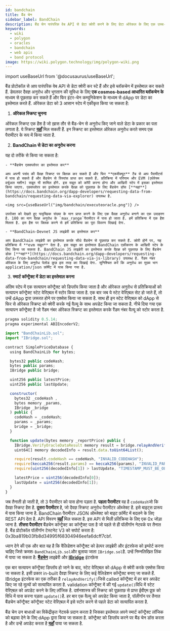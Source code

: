 ```yaml
---
id: bandchain
title: बैंड चेन
sidebar_label: BandChain
description: बैंड चेन पारंपरिक वेब API से डेटा क्वेरी करने के लिए डेटा ओरेकल के लिए एक उच्च-प्रदर्शन ब्लॉकचेन है
keywords:
  - wiki
  - polygon
  - oracles
  - bandchain
  - web apis
  - band protocol
image: https://wiki.polygon.technology/img/polygon-wiki.png
---
```

import useBaseUrl from '@docusaurus/useBaseUrl';

बैंड प्रोटोकॉल से आप पारंपरिक वेब API से डेटा क्वेरी कर स्टे हैं और इसे ब्लॉकचेन में इस्तेमाल कर सकते हैं. डेवलपर दैवज्ञ अनुरोध और भुगतान की सुविधा के लिए **एक cosmos-based आधारित ब्लॉकचेन के** माध्यम से पूछताछ कर सकते हैं और फिर इंटर-चेन कम्युनिकेशन के माध्यम से dApp पर डेटा का इस्तेमाल करते हैं. ऑरेकल डेटा को 3 आसान स्टेप में एकीकृत किया जा सकता है:

1. **ऑरेकल स्क्रिप्ट चुनना**

ओरेकल स्क्रिप्ट एक हैश है जो ख़ास तौर से बैंड-चेन से अनुरोध किए जाने वाले डेटा के प्रकार का पता लगाता है. ये स्क्रिप्ट [**यहाँ**](https://guanyu-devnet.cosmoscan.io/oracle-scripts) मिल सकती हैं. इन स्क्रिप्ट का इस्तेमाल ऑरेकल अनुरोध करते समय एक पैरामीटर के रूप में किया जाता है.

2. **BandChain से डेटा का अनुरोध करना**

यह दो तरीके से किया जा सकता है:

    - **बैंडचेन एक्सप्लोरर का इस्तेमाल कर**

    आप अपनी पसंद की दैवज्ञ स्क्रिप्ट पर क्लिक कर सकते हैं और फिर **एक्जीक्यूट** टैब से आप पैरामीटर्स में पास हो सकते हैं और बैंडचेन से रिस्पांस प्राप्त कर सकते हैं. प्रतिक्रिया में परिणाम और EVM (एथेरेयम वर्चुअल मशीन) सबूत भी शामिल होंगे. इस सबूत को कॉपी करना होगा और आखिरी स्टेप में इसका इस्तेमाल किया जाएगा. एक्सप्लोरर का इस्तेमाल करके दैवज्ञ को पूछताछ के लिए बैंडचेन डॉस [**यहां**](https://docs.bandchain.org/dapp-developers/requesting-data-from-bandchain/requesting-data-via-explorer) उपलब्ध है.

    <img src={useBaseUrl("img/bandchain/executeoracle.png")} />

    उपरोक्त को देखते हुए यादृच्छिक संख्या के मान प्राप्त करने के लिए एक दैवज्ञ अनुरोध बनाने का एक उदाहरण है. 100 का मान दैवज्ञ अनुरोध के `max_range`पैरामीटर में पास हो जाता है. हमें प्रतिक्रिया में एक हैश मिलता है. इस हैश पर क्लिक करने से हमें प्रतिक्रिया का पूरा विवरण दिखाई देगा.

    - **BandChain-Devnet JS लाइब्रेरी का इस्तेमाल कर**

    आप BandChain लाइब्रेरी का इस्तेमाल करके सीधे बैंडचेन से पूछताछ कर सकते हैं. क्वेरी होनें पर, यह प्रतिक्रिया में **evm सबूत** देता है. इस सबूत का इस्तेमाल BandChain एकीकरण के आखिरी स्टेप के लिए किया जा सकता है. BandChain JS लाइब्रेरी का इस्तेमाल करके दैवज्ञ को पूछताछ के लिए बैंडचेन डोक [**यहां**](https://docs.bandchain.org/dapp-developers/requesting-data-from-bandchain/requesting-data-via-js-library) उपलब्ध है. रैंडम नंबर ऑरेकल के लिए अनुरोध पेलोड कुछ इस तरह का दिखाई देगा. सुनिश्चित करें कि अनुरोध का मुख्य भाग application/json फ़ॉर्मेट में पास किया गया है.

3. **स्मार्ट कॉन्ट्रैक्ट में डेटा का इस्तेमाल करना**

अंतिम स्टेप में एक सत्यापन कॉन्ट्रैक्ट को डिप्लॉय किया जाता है और ऑरेकल अनुरोध से प्रतिक्रियाओं को सत्यापन कॉन्ट्रैक्ट स्टेट वेरिएबल में स्टोर किया जाता है. एक बार जब ये स्टेट वेरिएबल सेट हो जाते हैं, तो उन्हें dApp द्वारा ज़रूरत होने पर एक्सेस किया जा सकता है. साथ ही इन स्टेट वेरिएबल को dApp से फिर से ऑरेकल स्क्रिप्ट को क्वेरी करके नई वैल्यू के साथ अपडेट किया जा सकता है. नीचे दिया गया एक सत्यापन कॉन्ट्रैक्ट है जो रैंडम नंबर ऑरेकल स्क्रिप्ट का इस्तेमाल करके रैंडम नंबर वैल्यू को स्टोर करता है.

  ```jsx
  pragma solidity 0.5.14;
  pragma experimental ABIEncoderV2;

  import "BandChainLib.sol";
  import "IBridge.sol";

  contract SimplePriceDatabase {
    using BandChainLib for bytes;

    bytes32 public codeHash;
    bytes public params;
    IBridge public bridge;

    uint256 public latestPrice;
    uint256 public lastUpdate;

    constructor(
      bytes32 _codeHash ,
      bytes memory _params,
      IBridge _bridge
    ) public {
      codeHash = _codeHash;
      params = _params;
      bridge = _bridge;
    }

    function update(bytes memory _reportPrice) public {
      IBridge.VerifyOracleDataResult memory result = bridge.relayAndVerify(_reportPrice);
      uint64[] memory decodedInfo = result.data.toUint64List();

      require(result.codeHash == codeHash, "INVALID_CODEHASH");
      require(keccak256(result.params) == keccak256(params), "INVALID_PARAMS");
      require(uint256(decodedInfo[1]) > lastUpdate, "TIMESTAMP_MUST_BE_OLDER_THAN_THE_LAST_UPDATE");

      latestPrice = uint256(decodedInfo[0]);
      lastUpdate = uint256(decodedInfo[1]);
    }
  }
  ```

जब तैनाती हो जाती है, तो 3 पैरामीटर को पास होना पड़ता है. **पहला पैरामीटर** वह है `codeHash`जो कि दैवज्ञ स्क्रिप्ट हैश है. **दूसरा पैरामीटर** है, जो दैवज्ञ स्क्रिप्ट अनुरोध पैरामीटर ऑब्जेक्ट है. इसे बाइट्स प्रारूप में पास किया जाना है. BandChain पैरामीटर JSON ऑब्जेक्ट को बाइट फ़ॉर्मेट में बदलने के लिए REST API देता है. API विवरण [**यहाँ**](https://docs.bandchain.org/references/encoding-params) मिल सकता है. इस API से मिली प्रतिक्रिया के लिए एक 0x जोड़ा जाना है. **तीसरा पैरामीटर** बैंडचेन कॉन्ट्रैक्ट का कॉन्ट्रैक्ट पता है जो पहले से ही पॉलीगॉन नेटवर्क पर तैनात है. बैंड प्रोटोकॉल पॉलीगॉन टेस्टनेट V3 को सपोर्ट करता है: 0x3ba819b03fb8d34995f68304946eefa6dcff7cbf.

ध्यान देने की एक और बात यह है कि वैलिडेशन कॉन्ट्रैक्ट को हेल्पर लाइब्रेरी और इंटरफेस को इम्पोर्ट करना चाहिए जिसे क्रमशः `BandChainLib.sol`और बुलाया जाता `IBridge.sol`है. उन्हें निम्नलिखित लिंक में पाया जा सकता है: [**बैंडचेन**](https://docs.bandchain.org/references/bandchainlib-library) लाइब्रेरी और [**IBridge**](https://docs.bandchain.org/references/ibridge-interface) इंटरफ़ेस

एक बार सत्यापन कॉन्ट्रैक्ट डिप्लॉय हो जाने के बाद, स्टेट वेरिएबल को dApp से क्वेरी करके एक्सेस किया जा सकता है. इसी प्रकार in-built दैवज्ञ स्क्रिप्ट के लिए कई वैलिडेशन कॉन्ट्रैक्ट बनाए जा सकते हैं. IBridge इंटरफेस का एक तरीका है `relayAndVerify()`जिसे called कॉन्ट्रैक्ट में हर बार अपडेट किए जा रहे मूल्यों को सत्यापित करता है. validation कॉन्ट्रैक्ट में की गई `update()`विधि में स्टेट वेरिएबल को अपडेट करने के लिए लॉजिक है. दर्शनशास्त्र की स्क्रिप्ट को पूछताछ से प्राप्त ईवीएम प्रूफ को विधि में पास करना पड़ता `update()`है. हर बार एक वैल्यू को अपडेट किया जाता है, पॉलीगॉन पर तैनात बैंडचेन कॉन्ट्रैक्ट कॉन्ट्रैक्ट स्टेट वेरिएबल में इसे स्टोर करने से पहले डेटा को सत्यापित करता है.

बैंड चेन उन बाधाओं का विकेंद्रीकृत नेटवर्क प्रदान करता है जिसका इस्तेमाल अपने स्मार्ट कॉन्ट्रैक्ट लॉजिक को बढ़ावा देने के लिए dApp द्वारा किया जा सकता है. कॉन्ट्रैक्ट को डिप्लॉय करने पर बैंड चेन डॉस करता है और उन्हें अपडेट करता है [**यहाँ**](https://docs.bandchain.org/dapp-developers/requesting-data-from-bandchain/requesting-data-via-js-library) पाया जा सकता है.